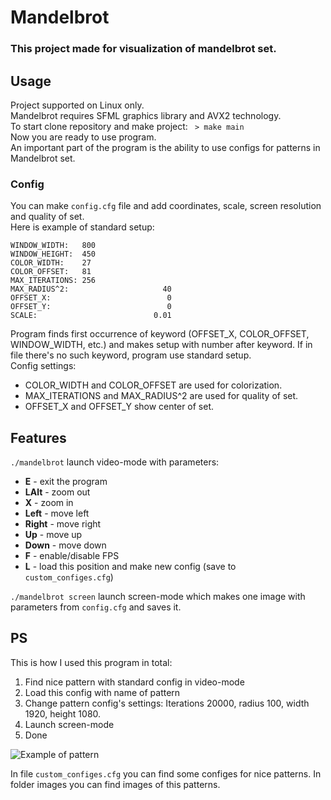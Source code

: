 # Mandelbrot
### This project made for visualization of mandelbrot set.

## Usage
Project supported on Linux only.  
Mandelbrot requires SFML graphics library and AVX2 technology.  
To start clone repository and make project: ``` > make main```  
Now you are ready to use program.  
An important part of the program is the ability to use configs for patterns in Mandelbrot set.

### Config
You can make ```config.cfg``` file and add coordinates, scale, screen resolution and quality of set.  
Here is example of standard setup:
```
WINDOW_WIDTH:   800
WINDOW_HEIGHT:  450
COLOR_WIDTH:    27
COLOR_OFFSET:   81
MAX_ITERATIONS: 256
MAX_RADIUS^2:                     40
OFFSET_X:                          0
OFFSET_Y:                          0
SCALE:                          0.01
```
Program finds first occurrence of keyword (OFFSET_X, COLOR_OFFSET, WINDOW_WIDTH, etc.) and makes setup with number after keyword.
If in file there's no such keyword, program use standard setup.  
Config settings:  
* COLOR_WIDTH and COLOR_OFFSET are used for colorization.  
* MAX_ITERATIONS and MAX_RADIUS^2 are used for quality of set.  
* OFFSET_X and OFFSET_Y show center of set.  

## Features

```./mandelbrot``` launch video-mode with parameters:
* **E**     - exit the program
* **LAlt**  - zoom out
* **X**     - zoom in
* **Left**  - move left
* **Right** - move right
* **Up**    - move up
* **Down**  - move down
* **F**     - enable/disable FPS
* **L**     - load this position and make new config (save to ```custom_configes.cfg```)

```./mandelbrot screen``` launch screen-mode which makes one image with parameters from ```config.cfg``` and saves it.  

## PS

This is how I used this program in total: 
1. Find nice pattern with standard config in video-mode
2. Load this config with name of pattern 
3. Change pattern config's settings: Iterations 20000, radius 100, width 1920, height 1080.
4. Launch screen-mode
5. Done 

![Example of pattern](https://github.com/amanakin/Mandelbrot/blob/main/images/Egg.jpg)


In file ```custom_configes.cfg``` you can find some configes for nice patterns.
In folder images you can find images of this patterns.

